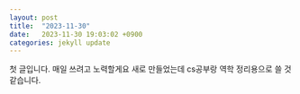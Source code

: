 ```yaml
---
layout: post
title:  "2023-11-30"
date:   2023-11-30 19:03:02 +0900
categories: jekyll update
---
```


첫 글입니다. 매일 쓰려고 노력할게요
새로 만들었는데 cs공부랑 역학 정리용으로 쓸 것 같습니다.